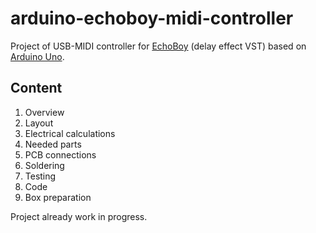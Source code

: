 # arduino-echoboy-midi-controller
Project of USB-MIDI controller for [EchoBoy](https://www.soundtoys.com/product/echoboy/) (delay effect VST) based on [Arduino Uno](https://en.wikipedia.org/wiki/Arduino_Uno).

## Content

1. Overview
2. Layout
3. Electrical calculations
3. Needed parts
4. PCB connections
5. Soldering
6. Testing
7. Code
8. Box preparation

Project already work in progress.
